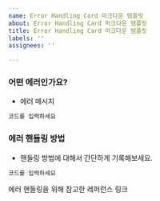 ```yaml
---
name: Error Handling Card 마크다운 템플릿
about: Error Handling Card 마크다운 템플릿
title: Error Handling Card 마크다운 템플릿
labels: ''
assignees: ''

---
```


### 어떤 에러인가요?
- 에러 메시지
```js
코드를 입력하세요
```

### 에러 핸들링 방법
- 핸들링 방법에 대해서 간단하게 기록해보세요.
```js
코드를 입력하세요
```
에러 핸들링을 위해 참고한 레퍼런스 링크
